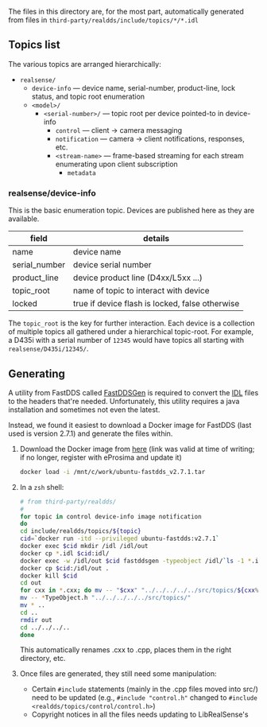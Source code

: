 
The files in this directory are, for the most part, automatically generated from files in
    `third-party/realdds/include/topics/*/*.idl`


## Topics list

The various topics are arranged hierarchically:

* `realsense/`
	* `device-info` — device name, serial-number, product-line, lock status, and topic root enumeration
	* `<model>/`
		* `<serial-number>/` — topic root per device pointed-to in device-info
			* `control` — client -> camera messaging
			* `notification` — camera -> client notifications, responses, etc.
			* `<stream-name>` — frame-based streaming for each stream enumerating upon client subscription
				* `metadata`

### realsense/device-info

This is the basic enumeration topic. Devices are published here as they are available.

| field         | details                                         |
| ------------- | ----------------------------------------------- |
| name          | device name                                     |
| serial_number | device serial number                            |
| product_line  | device product line (D4xx/L5xx ...)             |
| topic_root    | name of topic to interact with device           |
| locked        | true if device flash is locked, false otherwise |

The `topic_root` is the key for further interaction.
Each device is a collection of multiple topics all gathered under a hierarchical topic-root. For example, a D435i with a serial number of `12345` would have topics all starting with `realsense/D435i/12345/`.


## Generating

A utility from FastDDS called [FastDDSGen](https://fast-dds.docs.eprosima.com/en/latest/fastddsgen/introduction/introduction.html#fastddsgen-intro) is required to convert the [IDL](https://fast-dds.docs.eprosima.com/en/latest/fastddsgen/dataTypes/dataTypes.html) files to the headers that're needed.
Unfortunately, this utility requires a java installation and sometimes not even the latest.

Instead, we found it easiest to download a Docker image for FastDDS (last used is version 2.7.1) and generate the files within.

1. Download the Docker image from [here](https://www.eprosima.com/index.php?option=com_ars&view=browses&layout=normal) (link was valid at time of writing; if no longer, register with eProsima and update it)

    ```zsh
    docker load -i /mnt/c/work/ubuntu-fastdds_v2.7.1.tar
    ```

2. In a `zsh` shell:

    ```zsh
    # from third-party/realdds/
    #
    for topic in control device-info image notification
    do
    cd include/realdds/topics/${topic}
    cid=`docker run -itd --privileged ubuntu-fastdds:v2.7.1`
    docker exec $cid mkdir /idl /idl/out
    docker cp *.idl $cid:idl/
    docker exec -w /idl/out $cid fastddsgen -typeobject /idl/`ls -1 *.idl`
    docker cp $cid:/idl/out .
    docker kill $cid
    cd out
    for cxx in *.cxx; do mv -- "$cxx" "../../../../../src/topics/${cxx%.cxx}.cpp"; done
    mv -- *TypeObject.h "../../../../../src/topics/"
    mv * ..
    cd ..
    rmdir out
    cd ../../../..
    done
    ```

    This automatically renames .cxx to .cpp, places them in the right directory, etc.

3. Once files are generated, they still need some manipulation:
	* Certain `#include` statements (mainly in the .cpp files moved into src/) need to be updated (e.g., `#include "control.h"`  changed to `#include <realdds/topics/control/control.h>`)
	* Copyright notices in all the files needs updating to LibRealSense's
